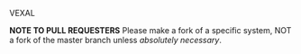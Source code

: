 VEXAL

**NOTE TO PULL REQUESTERS**
Please make a fork of a specific system, NOT a fork of the master branch unless *absolutely necessary*.
